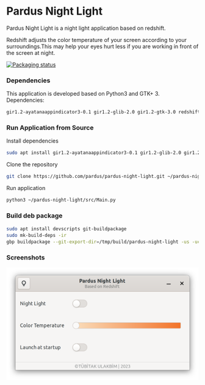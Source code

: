 # Pardus Night Light

Pardus Night Light is a night light application based on redshift.

Redshift adjusts the color temperature of your screen according to your surroundings.This may help your eyes hurt less if you are working in front of the screen at night.

[![Packaging status](https://repology.org/badge/vertical-allrepos/pardus-night-light.svg)](https://repology.org/project/pardus-night-light/versions)

### **Dependencies**

This application is developed based on Python3 and GTK+ 3. Dependencies:
```bash
gir1.2-ayatanaappindicator3-0.1 gir1.2-glib-2.0 gir1.2-gtk-3.0 redshift
```

### **Run Application from Source**

Install dependencies
```bash
sudo apt install gir1.2-ayatanaappindicator3-0.1 gir1.2-glib-2.0 gir1.2-gtk-3.0 redshift
```

Clone the repository
```bash
git clone https://github.com/pardus/pardus-night-light.git ~/pardus-night-light
```

Run application
```bash
python3 ~/pardus-night-light/src/Main.py
```

### **Build deb package**

```bash
sudo apt install devscripts git-buildpackage
sudo mk-build-deps -ir
gbp buildpackage --git-export-dir=/tmp/build/pardus-night-light -us -uc
```

### **Screenshots**

![pardus-night-light 1](screenshots/pardus-night-light-1.png)
